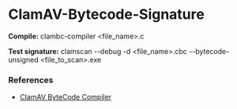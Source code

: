 # ClamAV-Bytecode-Signature

**Compile:** clambc-compiler <file_name>.c

**Test signature:** clamscan --debug -d <file_name>.cbc --bytecode-unsigned <file_to_scan>.exe

### References
* [ClamAV ByteCode Compiler](https://github.com/Cisco-Talos/clamav-bytecode-compiler)
